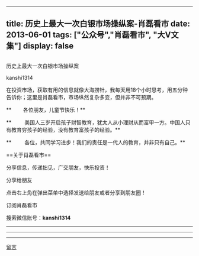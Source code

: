 
---
title:  历史上最大一次白银市场操纵案-肖磊看市
date: 2013-06-01
tags: ["公众号","肖磊看市", "大V文集"]
display: false
---


## 



历史上最大一次白银市场操纵案




kanshi1314




在投资市场，获取有用的信息就像大海捞针，我每天用18个小时思考，用五分钟告诉你；这里是肖磊看市，市场纵然复杂多变，但并非不可预期。


** &nbsp; &nbsp; &nbsp; &nbsp;各位朋友，儿童节快乐！**

** &nbsp; &nbsp; &nbsp; &nbsp; 美国人三岁开启孩子财智教育，犹太人从小理财从而富甲一方。中国人只有教育穷孩子的经验，没有教育富孩子的经验。**

** &nbsp; &nbsp; &nbsp; &nbsp; 各位，共同学习进步！我们的责任是一代人的教育，并非只有自己。**

 

 

==关于肖磊看市== 

分享信息，传递拙见，广交朋友，快乐投资！

 

分享给朋友

点击右上角在弹出菜单中选择发送给朋友或者分享到朋友圈！　

 

订阅肖磊看市

搜索微信账号：**kanshi1314**

**** 

**** 

**** 

 









[留言](javascript:;)


